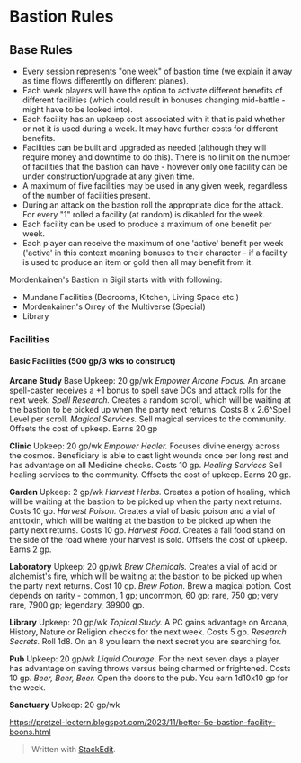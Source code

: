 # Bastion Rules
## Base Rules
* Every session represents "one week" of bastion time (we explain it away as time flows differently on different planes).  
* Each week players will have the option to activate different benefits of different facilities (which could result in bonuses changing mid-battle - might have to be looked into).  
* Each facility has an upkeep cost associated with it that is paid whether or not it is used during a week.  It may have further costs for different benefits.  
* Facilities can be built and upgraded as needed (although they will require money and downtime to do this).  There is no limit on the number of facilities that the bastion can have - however only one facility can be under construction/upgrade at any given time.
* A maximum of five facilities may be used in any given week, regardless of the number of facilities present.
* During an attack on the bastion roll the appropriate dice for the attack.  For every "1" rolled a facility (at random) is disabled for the week.
* Each facility can be used to produce a maximum of one benefit per week.  
* Each player can receive the maximum of one 'active' benefit per week ('active' in this context meaning bonuses to their character - if a facility is used to produce an item or gold then all may benefit from it.  

Mordenkainen's Bastion in Sigil starts with with following:
* Mundane Facilities (Bedrooms, Kitchen, Living Space etc.)
* Mordenkainen's Orrey of the Multiverse (Special)
* Library

### Facilities
#### Basic Facilities (500 gp/3 wks to construct)
**Arcane Study**
Base Upkeep: 20 gp/wk 
*Empower Arcane Focus.* An arcane spell-caster receives a +1 bonus to spell save DCs and attack rolls for the next week.
*Spell Research.* Creates a random scroll, which will be waiting at the bastion to be picked up when the party next returns.  Costs 8 x 2.6^Spell Level per scroll.
*Magical Services.* Sell magical services to the community.  Offsets the cost of upkeep.  Earns 20 gp

**Clinic**
Upkeep: 20 gp/wk
*Empower Healer.* Focuses divine energy across the cosmos.  Beneficiary is able to cast light wounds once per long rest and has advantage on all Medicine checks.  Costs 10 gp.
*Healing Services* Sell healing services to the community.  Offsets the cost of upkeep.  Earns 20 gp.

**Garden**
Upkeep: 2 gp/wk
*Harvest Herbs.* Creates a potion of healing, which will be waiting at the bastion to be picked up when the party next returns.  Costs 10 gp.
*Harvest Poison.* Creates a vial of basic poison and a vial of antitoxin, which will be waiting at the bastion to be picked up when the party next returns.  Costs 10 gp.
*Harvest Food.* Creates a fall food stand on the side of the road where your harvest is sold.  Offsets the cost of upkeep.  Earns 2 gp.

**Laboratory**
Upkeep: 20 gp/wk
*Brew Chemicals.* Creates a vial of acid or alchemist's fire, which will be waiting at the bastion to be picked up when the party next returns.  Cost 10 gp.
*Brew Potion.* Brew a magical potion.  Cost depends on rarity - common, 1 gp; uncommon, 60 gp; rare, 750 gp; very rare,   7900 gp; legendary, 39900 gp.

**Library**
Upkeep: 20 gp/wk
*Topical Study.* A PC gains advantage on Arcana, History, Nature or Religion checks for the next week.  Costs 5 gp.
*Research Secrets.* Roll 1d8.  On an 8 you learn the next secret you are searching for.

**Pub**
Upkeep: 20 gp/wk
*Liquid Courage*. For the next seven days a player has advantage on saving throws versus being charmed or frightened.  Costs 10 gp.
*Beer, Beer, Beer.* Open the doors to the pub.  You earn 1d10x10 gp for the week.

**Sanctuary**
Upkeep: 20 gp/wk




https://pretzel-lectern.blogspot.com/2023/11/better-5e-bastion-facility-boons.html

> Written with [StackEdit](https://stackedit.io/).
<!--stackedit_data:
eyJoaXN0b3J5IjpbLTE1NzUwMjI1MzEsLTE0NjQwNjg3NjIsLT
E2MTUzNzM3MDIsLTE3MTIwNzE1MzIsLTE4ODQ5NjQwMjYsNjgz
MzU2OTY0LDE2NDcxOTUxNzRdfQ==
-->